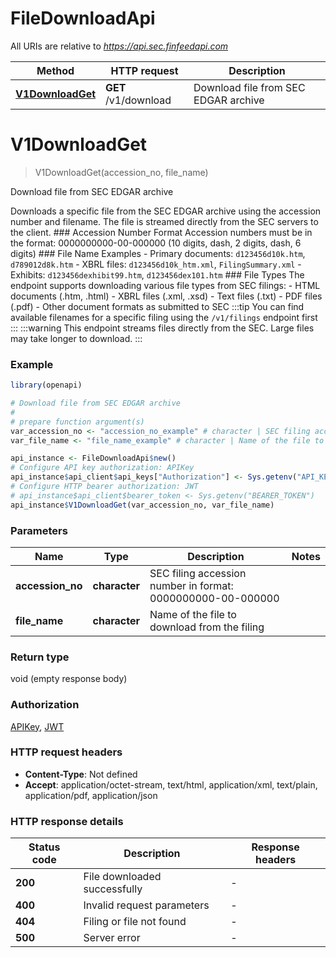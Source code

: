 # FileDownloadApi

All URIs are relative to *https://api.sec.finfeedapi.com*

Method | HTTP request | Description
------------- | ------------- | -------------
[**V1DownloadGet**](FileDownloadApi.md#V1DownloadGet) | **GET** /v1/download | Download file from SEC EDGAR archive


# **V1DownloadGet**
> V1DownloadGet(accession_no, file_name)

Download file from SEC EDGAR archive

Downloads a specific file from the SEC EDGAR archive using the accession number and filename. The file is streamed directly from the SEC servers to the client.  ### Accession Number Format Accession numbers must be in the format: 0000000000-00-000000 (10 digits, dash, 2 digits, dash, 6 digits)  ### File Name Examples - Primary documents: `d123456d10k.htm`, `d789012d8k.htm` - XBRL files: `d123456d10k_htm.xml`, `FilingSummary.xml` - Exhibits: `d123456dexhibit99.htm`, `d123456dex101.htm`  ### File Types The endpoint supports downloading various file types from SEC filings: - HTML documents (.htm, .html) - XBRL files (.xml, .xsd) - Text files (.txt) - PDF files (.pdf) - Other document formats as submitted to SEC  :::tip You can find available filenames for a specific filing using the `/v1/filings` endpoint first :::  :::warning This endpoint streams files directly from the SEC. Large files may take longer to download. :::

### Example
```R
library(openapi)

# Download file from SEC EDGAR archive
#
# prepare function argument(s)
var_accession_no <- "accession_no_example" # character | SEC filing accession number in format: 0000000000-00-000000
var_file_name <- "file_name_example" # character | Name of the file to download from the filing

api_instance <- FileDownloadApi$new()
# Configure API key authorization: APIKey
api_instance$api_client$api_keys["Authorization"] <- Sys.getenv("API_KEY")
# Configure HTTP bearer authorization: JWT
# api_instance$api_client$bearer_token <- Sys.getenv("BEARER_TOKEN")
api_instance$V1DownloadGet(var_accession_no, var_file_name)
```

### Parameters

Name | Type | Description  | Notes
------------- | ------------- | ------------- | -------------
 **accession_no** | **character**| SEC filing accession number in format: 0000000000-00-000000 | 
 **file_name** | **character**| Name of the file to download from the filing | 

### Return type

void (empty response body)

### Authorization

[APIKey](../README.md#APIKey), [JWT](../README.md#JWT)

### HTTP request headers

 - **Content-Type**: Not defined
 - **Accept**: application/octet-stream, text/html, application/xml, text/plain, application/pdf, application/json

### HTTP response details
| Status code | Description | Response headers |
|-------------|-------------|------------------|
| **200** | File downloaded successfully |  -  |
| **400** | Invalid request parameters |  -  |
| **404** | Filing or file not found |  -  |
| **500** | Server error |  -  |


